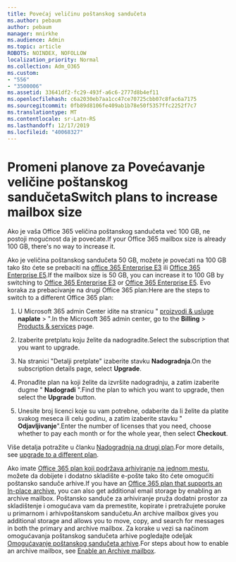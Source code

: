 ```yaml
---
title: Povećaj veličinu poštanskog sandučeta
ms.author: pebaum
author: pebaum
manager: mnirkhe
ms.audience: Admin
ms.topic: article
ROBOTS: NOINDEX, NOFOLLOW
localization_priority: Normal
ms.collection: Adm_O365
ms.custom:
- "556"
- "3500006"
ms.assetid: 33641df2-fc29-493f-a6c6-2777d8b4ef11
ms.openlocfilehash: c6a2030eb7aa1cc47ce70725cbb07c8fac6a7175
ms.sourcegitcommit: 0fb89d8106fe409ab1b78e50f5357ffc2252f7c7
ms.translationtype: MT
ms.contentlocale: sr-Latn-RS
ms.lasthandoff: 12/17/2019
ms.locfileid: "40068327"
---
```

# <a name="switch-plans-to-increase-mailbox-size"></a><span data-ttu-id="2e993-102">Promeni planove za Povećavanje veličine poštanskog sandučeta</span><span class="sxs-lookup"><span data-stu-id="2e993-102">Switch plans to increase mailbox size</span></span>

<span data-ttu-id="2e993-103">Ako je vaša Office 365 veličina poštanskog sandučeta već 100 GB, ne postoji mogućnost da je povećate.</span><span class="sxs-lookup"><span data-stu-id="2e993-103">If your Office 365 mailbox size is already 100 GB, there's no way to increase it.</span></span>
  
<span data-ttu-id="2e993-104">Ako je veličina poštanskog sandučeta 50 GB, možete je povećati na 100 GB tako što ćete se prebaciti na [office 365 Enterprise E3](https://products.office.com/business/office-365-enterprise-e3-business-software) ili [Office 365 Enterprise E5](https://products.office.com/business/office-365-enterprise-e5-business-software).</span><span class="sxs-lookup"><span data-stu-id="2e993-104">If the mailbox size is 50 GB, you can increase it to 100 GB by switching to [Office 365 Enterprise E3](https://products.office.com/business/office-365-enterprise-e3-business-software) or [Office 365 Enterprise E5](https://products.office.com/business/office-365-enterprise-e5-business-software).</span></span> <span data-ttu-id="2e993-105">Evo koraka za prebacivanje na drugi Office 365 plan:</span><span class="sxs-lookup"><span data-stu-id="2e993-105">Here are the steps to switch to a different Office 365 plan:</span></span>
  
1. <span data-ttu-id="2e993-106">U Microsoft 365 admin Center idite na stranicu " [proizvodi & usluge](https://go.microsoft.com/fwlink/p/?linkid=842054) **naplate** \> ".</span><span class="sxs-lookup"><span data-stu-id="2e993-106">In the Microsoft 365 admin center, go to the **Billing** \> [Products & services](https://go.microsoft.com/fwlink/p/?linkid=842054) page.</span></span>

2. <span data-ttu-id="2e993-107">Izaberite pretplatu koju želite da nadogradite.</span><span class="sxs-lookup"><span data-stu-id="2e993-107">Select the subscription that you want to upgrade.</span></span>

3. <span data-ttu-id="2e993-108">Na stranici "Detalji pretplate" izaberite stavku **Nadogradnja**.</span><span class="sxs-lookup"><span data-stu-id="2e993-108">On the subscription details page, select **Upgrade**.</span></span>

4. <span data-ttu-id="2e993-109">Pronađite plan na koji želite da izvršite nadogradnju, a zatim izaberite dugme " **Nadogradi** ".</span><span class="sxs-lookup"><span data-stu-id="2e993-109">Find the plan to which you want to upgrade, then select the **Upgrade** button.</span></span>

5. <span data-ttu-id="2e993-110">Unesite broj licenci koje su vam potrebne, odaberite da li želite da platite svakog meseca ili celu godinu, a zatim izaberite stavku " **Odjavljivanje**".</span><span class="sxs-lookup"><span data-stu-id="2e993-110">Enter the number of licenses that you need, choose whether to pay each month or for the whole year, then select **Checkout**.</span></span>

<span data-ttu-id="2e993-111">Više detalja potražite u članku [Nadogradnja na drugi plan](https://docs.microsoft.com/office365/admin/subscriptions-and-billing/upgrade-to-different-plan).</span><span class="sxs-lookup"><span data-stu-id="2e993-111">For more details, see [upgrade to a different plan](https://docs.microsoft.com/office365/admin/subscriptions-and-billing/upgrade-to-different-plan).</span></span>

<span data-ttu-id="2e993-112">Ako imate [Office 365 plan koji podržava arhiviranje na jednom mestu](https://docs.microsoft.com/office365/servicedescriptions/exchange-online-archiving-service-description/exchange-online-archiving-service-description), možete da dobijete i dodatno skladište e-pošte tako što ćete omogućiti poštansko sanduče arhive.</span><span class="sxs-lookup"><span data-stu-id="2e993-112">If you have an [Office 365 plan that supports an In-place archive](https://docs.microsoft.com/office365/servicedescriptions/exchange-online-archiving-service-description/exchange-online-archiving-service-description), you can also get additional email storage by enabling an archive mailbox.</span></span> <span data-ttu-id="2e993-113">Poštansko sanduče za arhiviranje pruža dodatni prostor za skladištenje i omogućava vam da premestite, kopirate i pretražujete poruke u primarnom i arhivpoštanskom sandučetu.</span><span class="sxs-lookup"><span data-stu-id="2e993-113">An archive mailbox gives you additional storage and allows you to move, copy, and search for messages in both the primary and archive mailbox.</span></span> <span data-ttu-id="2e993-114">Za korake u vezi sa načinom omogućavanja poštanskog sandučeta arhive pogledajte odeljak [Omogućavanje poštanskog sandučeta arhive](https://docs.microsoft.com/office365/securitycompliance/enable-archive-mailboxes).</span><span class="sxs-lookup"><span data-stu-id="2e993-114">For steps about how to enable an archive mailbox, see [Enable an Archive mailbox](https://docs.microsoft.com/office365/securitycompliance/enable-archive-mailboxes).</span></span>